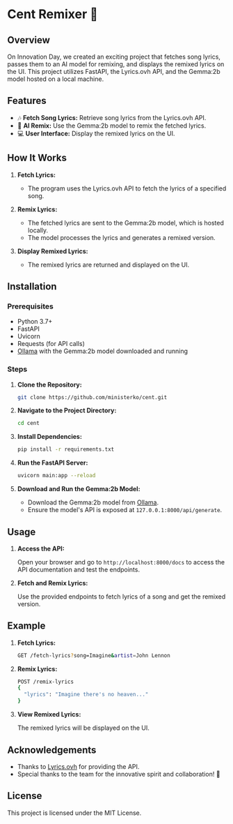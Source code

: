 # Cent Remixer 🎉

## Overview

On Innovation Day, we created an exciting project that fetches song lyrics, passes them to an AI model for remixing, and displays the remixed lyrics on the UI. This project utilizes FastAPI, the Lyrics.ovh API, and the Gemma:2b model hosted on a local machine.

## Features

- 🎶 **Fetch Song Lyrics:** Retrieve song lyrics from the Lyrics.ovh API.
- 🤖 **AI Remix:** Use the Gemma:2b model to remix the fetched lyrics.
- 💻 **User Interface:** Display the remixed lyrics on the UI.

## How It Works

1. **Fetch Lyrics:**
   - The program uses the Lyrics.ovh API to fetch the lyrics of a specified song.

2. **Remix Lyrics:**
   - The fetched lyrics are sent to the Gemma:2b model, which is hosted locally.
   - The model processes the lyrics and generates a remixed version.

3. **Display Remixed Lyrics:**
   - The remixed lyrics are returned and displayed on the UI.

## Installation

### Prerequisites

- Python 3.7+
- FastAPI
- Uvicorn
- Requests (for API calls)
- [Ollama](https://ollama.com/) with the Gemma:2b model downloaded and running

### Steps

1. **Clone the Repository:**

    ```sh
    git clone https://github.com/ministerko/cent.git
    ```

2. **Navigate to the Project Directory:**

    ```sh
    cd cent
    ```

3. **Install Dependencies:**

    ```sh
    pip install -r requirements.txt
    ```

4. **Run the FastAPI Server:**

    ```sh
    uvicorn main:app --reload
    ```

5. **Download and Run the Gemma:2b Model:**

    - Download the Gemma:2b model from [Ollama](https://ollama.com/).
    - Ensure the model's API is exposed at `127.0.0.1:8000/api/generate`.

## Usage

1. **Access the API:**

    Open your browser and go to `http://localhost:8000/docs` to access the API documentation and test the endpoints.

2. **Fetch and Remix Lyrics:**

    Use the provided endpoints to fetch lyrics of a song and get the remixed version.

## Example

1. **Fetch Lyrics:**

    ```sh
    GET /fetch-lyrics?song=Imagine&artist=John Lennon
    ```

2. **Remix Lyrics:**

    ```sh
    POST /remix-lyrics
    {
      "lyrics": "Imagine there's no heaven..."
    }
    ```

3. **View Remixed Lyrics:**

    The remixed lyrics will be displayed on the UI.

## Acknowledgements

- Thanks to [Lyrics.ovh](https://lyrics.ovh) for providing the API.
- Special thanks to the team for the innovative spirit and collaboration! 🤝

## License

This project is licensed under the MIT License.
